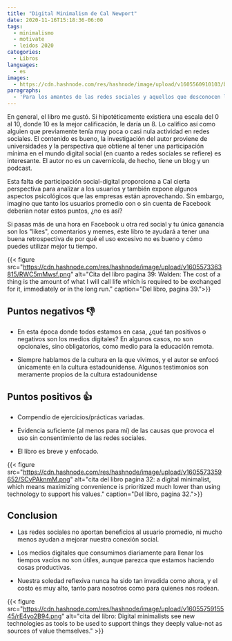 ```yaml
---
title: "Digital Minimalism de Cal Newport"
date: 2020-11-16T15:18:36-06:00
tags:
  - minimalismo
  - motivate
  - leidos 2020
categories:
  - Libros
languages:
  - es
images:
  - https://cdn.hashnode.com/res/hashnode/image/upload/v1605560910103/bJU5peU6D.jpeg
paragraphs:
  - 'Para los amantes de las redes sociales y aquellos que desconocen la psicología ingenieril que hay detrás de ellas. A aquellos que su mayor ganancia son "likes" y comentarios, a costa del recurso que más se debe preciar: el tiempo.'
---
```


En general, el libro me gustó. Si hipotéticamente existiera una escala del 0 al 10, donde 10 es la mejor calificación, le daría un 8. Lo califico así como alguien que previamente tenía muy poca o casi nula actividad en redes sociales. El contenido es bueno, la investigación del autor proviene de universidades y la perspectiva que obtiene al tener una participación mínima en el mundo digital social (en cuanto a redes sociales se refiere) es interesante. El autor no es un cavernícola, de hecho, tiene un blog y un podcast.

Esta falta de participación social-digital proporciona a Cal cierta perspectiva para analizar a los usuarios y también expone algunos aspectos psicológicos que las empresas están aprovechando. Sin embargo, imagino que tanto los usuarios promedio con o sin cuenta de Facebook deberían notar estos puntos, ¿no es así?

Si pasas más de una hora en Facebook u otra red social y tu única ganancia son los "likes", comentarios y memes, este libro te ayudará a tener una buena retrospectiva de por qué el uso excesivo no es bueno y cómo puedes utilizar mejor tu tiempo.

{{< figure src="https://cdn.hashnode.com/res/hashnode/image/upload/v1605573363815/RWC5mMwsf.png" alt="Cita del libro pagina 39: Walden: The cost of a thing is the amount of what I will call life which is required to be exchanged for it, immediately or in the long run." caption="Del libro, pagina 39.">}}

## Puntos negativos 👎

- En esta época donde todos estamos en casa, ¿qué tan positivos o negativos son los medios digitales? En algunos casos, no son opcionales, sino obligatorios, como medio para la educación remota.

- Siempre hablamos de la cultura en la que vivimos, y el autor se enfocó únicamente en la cultura estadounidense. Algunos testimonios son meramente propios de la cultura estadounidense

## Puntos positivos 👍

- Compendio de ejercicios/prácticas variadas.

- Evidencia suficiente (al menos para mí) de las causas que provoca el uso sin consentimiento de las redes sociales.

- El libro es breve y enfocado.

{{< figure src="https://cdn.hashnode.com/res/hashnode/image/upload/v1605573359652/SCyPAknmM.png" alt="cita del libro pagina 32: a digital minimalist, which means maximizing convenience is prioritized much lower than using technology to support his values." caption="Del libro, pagina 32.">}}

## Conclusion

- Las redes sociales no aportan beneficios al usuario promedio, ni mucho menos ayudan a mejorar nuestra conexión social.

- Los medios digitales que consumimos diariamente para llenar los tiempos vacíos no son útiles, aunque parezca que estamos haciendo cosas productivas.

- Nuestra soledad reflexiva nunca ha sido tan invadida como ahora, y el costo es muy alto, tanto para nosotros como para quienes nos rodean.

{{< figure src="https://cdn.hashnode.com/res/hashnode/image/upload/v1605575915545/rE4yo2B94.png" alt="cita del libro: Digital minimalists see new technologies as tools to be used to support things they deeply value-not as sources of value themselves." >}}

